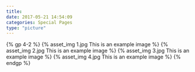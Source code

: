 ```yaml
---
title: 
date: 2017-05-21 14:54:09
categories: Special Pages
type: "picture"
---
```

{% gp 4-2 %}
{% asset_img 1.jpg This is an example image %}
{% asset_img 2.jpg This is an example image %}
{% asset_img 3.jpg This is an example image %}
{% asset_img 4.jpg This is an example image %}
{% endgp %}





